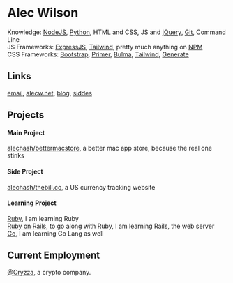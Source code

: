 # Alec Wilson
Knowledge: [NodeJS](https://nodejs.org), [Python](https://python.org), HTML and CSS, JS and [jQuery](https://jquery.com/), [Git](https://git-scm.com), Command Line<br>
JS Frameworks: [ExpressJS](https://expressjs.com), [Tailwind](https://tailwindcss.com), pretty much anything on [NPM](https://npm.im)<br>
CSS Frameworks: [Bootstrap](https://getbootstrap.com), [Primer](https://primer.style), [Bulma](https://bulma.io), [Tailwind](https://tailwindcss.com), [Generate](https://github.com/alechash/generate.css)

## Links
[email](mailto:jude@alecw.net), [alecw.net](https://alecw.net), [blog](https://blog.alecw.net/), [siddes](https://siddes.com/404)

## Projects
#### Main Project
[alechash/bettermacstore](https://github.com/alechash/bettermacstore), a better mac app store, because the real one stinks

#### Side Project
[alechash/thebill.cc](https://github.com/alechash/thebill.cc), a US currency tracking website<br>

#### Learning Project
[Ruby](https://www.ruby-lang.org/en/), I am learning Ruby<br>
[Ruby on Rails](https://rubyonrails.org), to go along with Ruby, I am learning Rails, the web server<br>
[Go](https://www.golang.org/), I am learning Go Lang as well

## Current Employment
[@Cryzza](https://github.com/cryzza), a crypto company.
